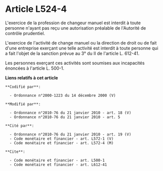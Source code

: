# Article L524-4

L'exercice de la profession de changeur manuel est interdit à toute personne n'ayant pas reçu une autorisation préalable de
l'Autorité de contrôle prudentiel.

L'exercice de l'activité de change manuel ou la direction de droit ou de fait d'une entreprise exerçant une telle activité
est interdit à toute personne qui a fait l'objet de la sanction prévue au 3° du II de l'article L. 612-41. 

Les personnes exerçant ces activités sont soumises aux incapacités énoncées à l'article L. 500-1.

**Liens relatifs à cet article**

	**Codifié par**:

	  - Ordonnance n°2000-1223 du 14 décembre 2000 (V)

	**Modifié par**:

	  - Ordonnance n°2010-76 du 21 janvier 2010 - art. 18 (V)
	  - Ordonnance n°2010-76 du 21 janvier 2010 - art. 5

	**Cité par**:

	  - Ordonnance n°2010-76 du 21 janvier 2010 - art. 19 (V)
	  - Code monétaire et financier - art. L572-1 (V)
	  - Code monétaire et financier - art. L572-4 (M)

	**Cite**:

	  - Code monétaire et financier - art. L500-1
	  - Code monétaire et financier - art. L612-41
